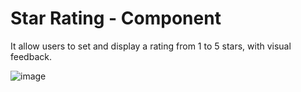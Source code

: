 # Star Rating - Component

It allow users to set and display a rating from 1 to 5 stars, with visual feedback.

![image](https://github.com/azlibdar/r-star-rating/assets/121456353/00971a62-09ce-4960-815e-2ec83309f6f0)

